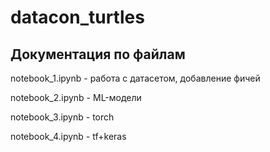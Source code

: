 # datacon_turtles

## Документация по файлам

notebook_1.ipynb - работа с датасетом, добавление фичей

notebook_2.ipynb - ML-модели

notebook_3.ipynb - torch

notebook_4.ipynb - tf+keras
